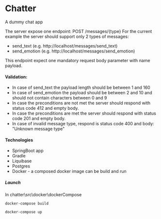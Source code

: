 # Chatter
A dummy chat app

The server expose one endpoint: POST /messages/{type}
For the current example the server should support only 2 types of messages:
* send_text (e.g. http://localhost/messages/send_text)
* send_emotion (e.g. http://localhost/messages/send_emotion)

This endpoint expect one mandatory request body parameter with name payload.

#### Validation:
* In case of send_text the payload length should be between 1 and 160
* In case of send_emotion the payload should be between 2 and 10 and should not contain characters between 0 and 9
* In case the preconditions are not met the server should respond with status code 412 and empty body.
* In case the preconditions are met the server should respond with status code 201 and empty body.
* In case of invalid message type, respond is status code 400 and body: "Unknown message type"

#### Technologies
* SpringBoot app
* Gradle
* Liquibase 
* Postgres
* Docker - a composed docker image can be build and run 

##### Launch
In chatter\src\docker\dockerCompose
```
docker-compose build
```

```
docker-compose up
```